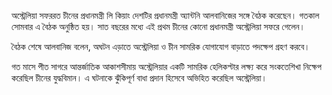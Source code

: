 অস্ট্রেলিয়া সফররত চীনের প্রধানমন্ত্রী লি কিয়াং দেশটির প্রধানমন্ত্রী অ্যান্টনি আলবানিজের সঙ্গে বৈঠক করেছেন। গতকাল সোমবার এ বৈঠক অনুষ্ঠিত হয়। সাত বছরের মধ্যে এই প্রথম চীনের কোনো প্রধানমন্ত্রী অস্ট্রেলিয়া সফরে গেলেন।

বৈঠক শেষে আলবানিজ বলেন, অঘটন এড়াতে অস্ট্রেলিয়া ও চীন সামরিক যোগাযোগ বাড়াতে পদক্ষেপ গ্রহণ করবে।

গত মাসে পীত সাগরে আন্তর্জাতিক আকাশসীমায় অস্ট্রেলিয়ার একটি সামরিক হেলিকপ্টার লক্ষ্য করে সংকতেশিখা নিক্ষেপ করেছিল চীনের যুদ্ধবিমান। এ ঘটনাকে ঝুঁকিপূর্ণ বাধা প্রদান হিসেবে অভিহিত করেছিল অস্ট্রেলিয়া।
